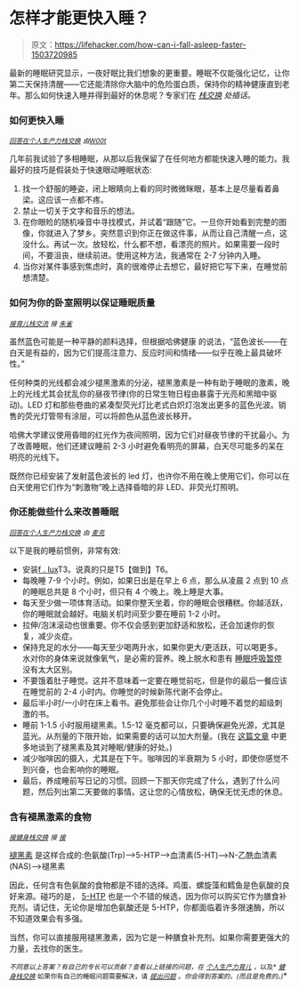 # 怎样才能更快入睡？

> 原文：<https://lifehacker.com/how-can-i-fall-asleep-faster-1503720985>

最新的睡眠研究显示，一夜好眠比我们想象的更重要。睡眠不仅能强化记忆，让你第二天保持清醒——它还能清除你大脑中的危险蛋白质，保持你的精神健康直到老年。那么如何快速入睡并得到最好的休息呢？专家们在 [*栈交换*](http://stackexchange.com/?utm_source=lifehacker&utm_medium=syndication&utm_campaign=crowdhacker&utm_content=productivity-parenting-fitness-101) *处插话。*



### 如何更快入睡

[<small>*回答在个人生产力栈交换*</small>](http://productivity.stackexchange.com/a/7957/1306?utm_source=lifehacker&utm_medium=syndication&utm_campaign=crowdhacker&utm_content=productivity-parenting-fitness-101) <small>*由*</small>[<small>*W00t*</small>](http://productivity.stackexchange.com/users/1306/w00t?utm_source=lifehacker&utm_medium=syndication&utm_campaign=crowdhacker&utm_content=productivity-parenting-fitness-101)

几年前我试验了多相睡眠，从那以后我保留了在任何地方都能快速入睡的能力。我最好的技巧是假装处于快速眼动睡眠状态:

1.  找一个舒服的睡姿，闭上眼睛向上看的同时微微眯眼，基本上是尽量看着鼻梁。这应该一点都不疼。
2.  禁止一切关于文字和音乐的想法。
3.  在你眼睑的随机噪音中寻找模式，并试着“跟随”它。一旦你开始看到完整的图像，你就进入了梦乡。突然意识到你正在做这件事，从而让自己清醒一点，这没什么。再试一次。放轻松，什么都不想，看漂亮的照片。如果需要一段时间，不要沮丧，继续前进。使用这种方法，我通常在 2-7 分钟内入睡。
4.  当你对某件事感到焦虑时，真的很难停止去想它，最好把它写下来，在睡觉前想清楚。

### 如何为你的卧室照明以保证睡眠质量

[*<small>接育儿栈交流</small>*](http://parenting.stackexchange.com/a/8047/4165?utm_source=lifehacker&utm_medium=syndication&utm_campaign=crowdhacker&utm_content=productivity-parenting-fitness-101) *<small>接</small>* [*<small>朱雀</small>*](http://parenting.stackexchange.com/users/4165/mary-jo-finch?utm_source=lifehacker&utm_medium=syndication&utm_campaign=crowdhacker&utm_content=productivity-parenting-fitness-101)

虽然蓝色可能是一种平静的颜料选择，但根据哈佛健康 的说法，“蓝色波长——在白天是有益的，因为它们提高注意力、反应时间和情绪——似乎在晚上最具破坏性。”

任何种类的光线都会减少褪黑激素的分泌，褪黑激素是一种有助于睡眠的激素，晚上的光线尤其会扰乱你的昼夜节律(你的日常生物日程由暴露于光亮和黑暗中驱动)。LED 灯和那些卷曲的紧凑型荧光灯比老式白炽灯泡发出更多的蓝色光波。销售的荧光灯管带有涂层，可以将颜色从蓝色波长移开。

哈佛大学建议使用昏暗的红光作为夜间照明，因为它们对昼夜节律的干扰最小。为了改善睡眠，他们还建议睡前 2-3 小时避免看明亮的屏幕，白天尽可能多的呆在明亮的光线下。

既然你已经安装了发射蓝色波长的 led 灯，也许你不用在晚上使用它们，你可以在白天使用它们作为“刺激物”晚上选择昏暗的非 LED、非荧光灯照明。

### 你还能做些什么来改善睡眠

[*<small>回答在个人生产力栈交换</small>*](http://go.redirectingat.com/?id=33330X911647&site=lifehacker.com&xs=1&isjs=1&url=http%3A%2F%2Fproductivity.stackexchange.com%2Fa%2F3515%2F2217%3Futm_source%3Dlifehacker%26utm_medium%3Dsyndication%26utm_campaign%3Dcrowdhacker%26utm_content%3Dproductivity-parenting-fitness-101&xguid=2e417463960ce1883572292ea9ccaa58&xcreo=0&sref=http%3A%2F%2Flifehacker.com%2F&xtz=300&abp=1) *<small>由</small>* [*<small>麦克</small>*](http://productivity.stackexchange.com/users/1532/mike?utm_source=lifehacker&utm_medium=syndication&utm_campaign=crowdhacker&utm_content=productivity-parenting-fitness-101)

以下是我的睡前惯例，非常有效:

*   安装[f . lux](http://stereopsis.com/flux/)T3。说真的只是T5【做到】T6。
*   每晚睡 7-9 个小时。例如，如果日出是在早上 6 点，那么从凌晨 2 点到 10 点的睡眠总共是 8 个小时，但只有 4 个晚上。晚上睡是大事。
*   每天至少做一项体育活动。如果你整天坐着，你的睡眠会很糟糕。你越活跃，你的睡眠就会越好。电脑关机时间至少要在睡前 1-2 小时。
*   拉伸/泡沫滚动也很重要。你不仅会感到更加舒适和放松，还会加速你的恢复，减少炎症。
*   保持充足的水分——每天至少喝两升水，如果你更大/更活跃，可以喝更多。水对你的身体来说就像氧气，是必需的营养。晚上脱水和患有 [睡眠呼吸暂停](http://en.wikipedia.org/wiki/Sleep_apnea) 没有太大区别。
*   不要饿着肚子睡觉。这并不意味着一定要在睡觉前吃，但是你的最后一餐应该在睡觉前的 2-4 小时内。你睡觉的时候新陈代谢不会停止。
*   最后半小时/一小时在床上看书。避免那些会让你几个小时睡不着觉的超级刺激的书。
*   睡前 1-1.5 小时服用褪黑素。1.5-12 毫克都可以，只要确保避免光源，尤其是蓝光。从剂量的下限开始，如果需要的话可以加大剂量。(我在 [这篇文章](http://swolept.com/posts/mastering-melatonin-more-energy-fatloss-and-muscle-gain) 中更多地谈到了褪黑素及其对睡眠/健康的好处。)
*   减少咖啡因的摄入，尤其是在下午。咖啡因的半衰期为 5 小时，即使你感觉不到兴奋，也会影响你的睡眠。
*   最后，养成睡前写日记的习惯。回顾一下那天你完成了什么，遇到了什么问题，然后列出第二天要做的事情。这让您的心情放松，确保无忧无虑的休息。

### 含有褪黑激素的食物

[<small>*接健身栈交换*</small>](http://fitness.stackexchange.com/a/4479/1993?utm_source=lifehacker&utm_medium=syndication&utm_campaign=crowdhacker&utm_content=productivity-parenting-fitness-101) <small>*接*</small> [<small>*接*</small>](http://fitness.stackexchange.com/users/1993/m-cypher?utm_source=lifehacker&utm_medium=syndication&utm_campaign=crowdhacker&utm_content=productivity-parenting-fitness-101)

[褪黑素](https://lifehacker.com/how-can-i-sleep-through-the-night-5921048) 是这样合成的:色氨酸(Trp)——>5-HTP——>血清素(5-HT)——>N-乙酰血清素(NAS)——>褪黑素

因此，任何含有色氨酸的食物都是不错的选择。鸡蛋、螺旋藻和鳕鱼是色氨酸的良好来源。碰巧的是， [5-HTP](http://en.wikipedia.org/wiki/5-Hydroxytryptophan) 也是一个不错的候选，因为你可以购买它作为膳食补充剂。请记住，无论你是增加色氨酸还是 5-HTP，你都面临着许多限速酶，所以不知道效果会有多强。

当然，你可以直接服用褪黑激素，因为它是一种膳食补充剂。如果你需要更强大的力量，去找你的医生。

<small>*不同意以上答案？有自己的专长可以贡献？查看以上链接的问题，在*</small> [<small>*个人生产力*</small>](http://productivity.stackexchange.com/?utm_source=lifehacker&utm_medium=syndication&utm_campaign=crowdhacker&utm_content=productivity-parenting-fitness-101)<small></small>*[<small>*育儿*</small>](http://parenting.stackexchange.com/?utm_source=lifehacker&utm_medium=syndication&utm_campaign=crowdhacker&utm_content=productivity-parenting-fitness-101) <small>*，以及*</small> [<small>*健身栈交换*</small>](http://fitness.stackexchange.com/?utm_source=lifehacker&utm_medium=syndication&utm_campaign=crowdhacker&utm_content=productivity-parenting-fitness-101) <small>如果你有自己的睡眠问题需要解决，请</small> [<small>*提出问题*</small>](http://productivity.stackexchange.com/questions/ask?utm_source=lifehacker&utm_medium=syndication&utm_campaign=crowdhacker&utm_content=productivity-parenting-fitness-101) <small>*。你会得到答案的。(而且是免费的。)*</small>*